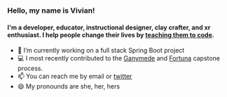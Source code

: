 ### Hello, my name is Vivian!

#### I'm a developer, educator, instructional designer, clay crafter, and xr enthusiast. I help people change their lives by [teaching them to code](https://www.codeup.com).

- 🔭  I’m currently working on a full stack Spring Boot project
- 💻  I most recently contributed to the [Ganymede](https://codeup.com/ganymede/) and [Fortuna](https://codeup.com/fortuna/) capstone process.
- 📫  You can reach me by email or [twitter](https://www.twitter.com/viviancandev)
- 😄  My pronounds are she, her, hers

<!--
**viviancan/viviancan** is a ✨ _special_ ✨ repository because its `README.md` (this file) appears on your GitHub profile.

Here are some ideas to get you started:

- 🔭 I’m currently working on ...
- 🌱 I’m currently learning ...
- 👯 I’m looking to collaborate on ...
- 🤔 I’m looking for help with ...
- 💬 Ask me about ...
- 📫 How to reach me: ...
- 😄 Pronouns: ...
- ⚡ Fun fact: ...
-->

